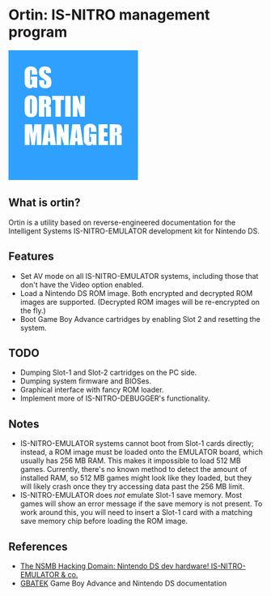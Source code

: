 # Ortin: IS-NITRO management program

![GS-ORTIN-MANAGER](res/icons/256x256/gs-ortin-manager.png)

## What is ortin?

Ortin is a utility based on reverse-engineered documentation for the
Intelligent Systems IS-NITRO-EMULATOR development kit for Nintendo DS.

## Features

* Set AV mode on all IS-NITRO-EMULATOR systems, including those that don't
  have the Video option enabled.
* Load a Nintendo DS ROM image. Both encrypted and decrypted ROM images are
  supported. (Decrypted ROM images will be re-encrypted on the fly.)
* Boot Game Boy Advance cartridges by enabling Slot 2 and resetting the
  system.

## TODO

* Dumping Slot-1 and Slot-2 cartridges on the PC side.
* Dumping system firmware and BIOSes.
* Graphical interface with fancy ROM loader.
* Implement more of IS-NITRO-DEBUGGER's functionality.

## Notes

* IS-NITRO-EMULATOR systems cannot boot from Slot-1 cards directly; instead,
  a ROM image must be loaded onto the EMULATOR board, which usually has 256 MB
  RAM. This makes it impossible to load 512 MB games. Currently, there's no
  known method to detect the amount of installed RAM, so 512 MB games might
  look like they loaded, but they will likely crash once they try accessing
  data past the 256 MB limit.
* IS-NITRO-EMULATOR does *not* emulate Slot-1 save memory. Most games will
  show an error message if the save memory is not present. To work around
  this, you will need to insert a Slot-1 card with a matching save memory chip
  before loading the ROM image.

## References

* [The NSMB Hacking Domain: Nintendo DS dev hardware! IS-NITRO-EMULATOR & co.](https://nsmbhd.net/thread/4438-nintendo-ds-dev-hardware-is-nitro-emulator-and-co/)
* [GBATEK](https://problemkaputt.de/gbatek.htm) Game Boy Advance and Nintendo DS documentation
